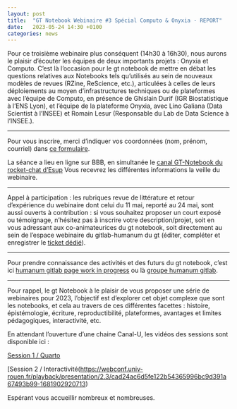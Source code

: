 ```yaml
---
layout: post
title:  "GT Notebook Webinaire #3 Spécial Computo & Onyxia - REPORT"
date:   2023-05-24 14:30 +0100
categories: news
---
```


Pour ce troisième webinaire plus conséquent (14h30 à 16h30), nous aurons le plaisir d’écouter les équipes de deux importants projets : Onyxia et Computo. C’est là l’occasion pour le gt notebook de mettre en débat les questions relatives aux Notebooks tels qu’utilisés au sein de nouveaux modèles de revues (RZine, ReScience, etc.), articulées à celles de leurs déploiements au moyen d’infrastructures techniques ou de plateformes avec l’équipe de Computo, en présence de Ghislain Durif (IGR Biostatistique à l’ENS Lyon), et l’équipe de la plateforme Onyxia, avec Lino Galiana (Data Scientist à l’INSEE) et Romain Lesur (Responsable du Lab de Data Science à l’INSEE.).

---

Pour vous inscrire, merci d’indiquer vos coordonnées (nom, prénom, courriel) dans [ce formulaire](https://enquetes.univ-rouen.fr/739657?lang=fr).

La séance a lieu en ligne sur BBB, en simultanée le [canal GT-Notebook du rocket-chat d’Esup](https://rocket.esup-portail.org/channel/GT-Notebook) Vous recevrez les différentes informations la veille du webinaire.

---

Appel à participation : les rubriques revue de littérature et retour d’expérience du webinaire dont celui du 11 mai, reporté au 24 mai, sont aussi ouverts à contribution : si vous souhaitez proposer un court exposé ou témoignage, n’hésitez pas à inscrire votre description/projet, soit en vous adressant aux co-animateurices du gt notebook, soit directement au sein de l’espace webinaire du gitlab-humanum du gt (éditer, compléter et enregistrer le [ticket dédié](https://gitlab.huma-num.fr/gt-notebook/webinaires/-/boards)).

---

Pour prendre connaissance des activités et des futurs du gt notebook, c’est ici [humanum gitlab page work in progress](https://gt-notebook.gitpages.huma-num.fr/site_quarto/) ou là [groupe humanum gitlab](https://gitlab.huma-num.fr/gt-notebook).

---

Pour rappel, le gt Notebook à le plaisir de vous proposer une série de webinaires pour 2023, l’objectif est d’explorer cet objet complexe que sont les notebooks, et cela au travers de ces différentes facettes : histoire, épistémologie, écriture, reproductibilité, plateformes, avantages et limites pédagogiques, interactivité, etc.

En attendant l’ouverture d’une chaine Canal-U, les vidéos des sessions sont disponible ici :

[Session 1 / Quarto](https://webconf.univ-rouen.fr/playback/presentation/2.3/cad24ac6d5fe122b54365996bc9d391a67493b99-1680166785045)

[Session 2 / Interactivité(https://webconf.univ-rouen.fr/playback/presentation/2.3/cad24ac6d5fe122b54365996bc9d391a67493b99-1681902920713)

Espérant vous accueillir nombreux et nombreuses.
